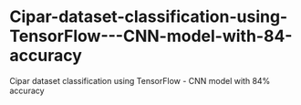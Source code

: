 # Cipar-dataset-classification-using-TensorFlow---CNN-model-with-84-accuracy
Cipar dataset classification using TensorFlow - CNN model with 84% accuracy
